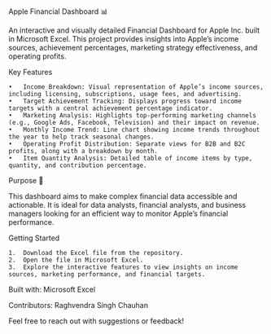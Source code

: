 Apple Financial Dashboard 📊

An interactive and visually detailed Financial Dashboard for Apple Inc. built in Microsoft Excel. This project provides insights into Apple’s income sources, achievement percentages, marketing strategy effectiveness, and operating profits.

Key Features

	•	Income Breakdown: Visual representation of Apple’s income sources, including licensing, subscriptions, usage fees, and advertising.
	•	Target Achievement Tracking: Displays progress toward income targets with a central achievement percentage indicator.
	•	Marketing Analysis: Highlights top-performing marketing channels (e.g., Google Ads, Facebook, Television) and their impact on revenue.
	•	Monthly Income Trend: Line chart showing income trends throughout the year to help track seasonal changes.
	•	Operating Profit Distribution: Separate views for B2B and B2C profits, along with a breakdown by month.
	•	Item Quantity Analysis: Detailed table of income items by type, quantity, and contribution percentage.

Purpose 🎯

This dashboard aims to make complex financial data accessible and actionable. It is ideal for data analysts, financial analysts, and business managers looking for an efficient way to monitor Apple’s financial performance.

Getting Started

	1.	Download the Excel file from the repository.
	2.	Open the file in Microsoft Excel.
	3.	Explore the interactive features to view insights on income sources, marketing performance, and financial targets.
Built with: Microsoft Excel

Contributors: Raghvendra Singh Chauhan

Feel free to reach out with suggestions or feedback!
